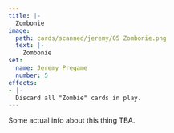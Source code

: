 ```yaml
---
title: |-
  Zombonie
image: 
  path: cards/scanned/jeremy/05 Zombonie.png
  text: |-
    Zombonie
set:
  name: Jeremy Pregame
  number: 5
effects: 
- |-
  Discard all "Zombie" cards in play.
---
```

Some actual info about this thing TBA.
